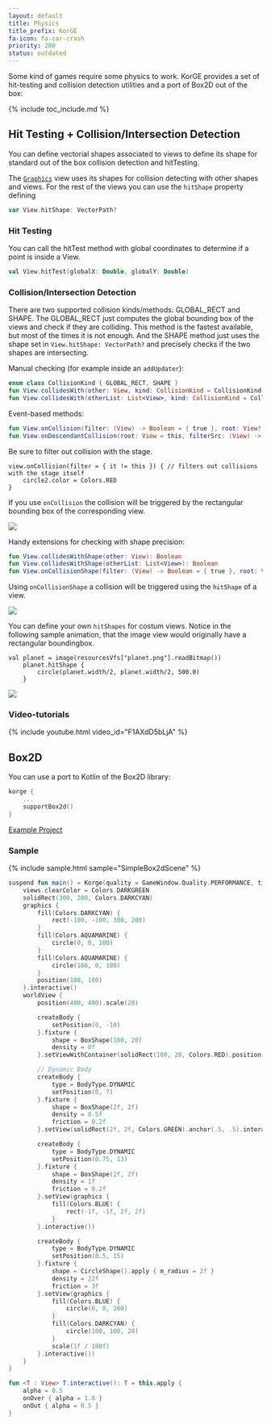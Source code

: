 ```yaml
---
layout: default
title: Physics
title_prefix: KorGE
fa-icon: fa-car-crash
priority: 200
status: outdated
---
```


Some kind of games require some physics to work.
KorGE provides a set of hit-testing and collision detection utilities
and a port of Box2D out of the box:

{% include toc_include.md %}

## Hit Testing + Collision/Intersection Detection

You can define vectorial shapes associated to views to define
its shape for standard out of the box collision detection and hitTesting.

The [`Graphics`](/korge/views_standard#graphics) view uses
its shapes for collision detecting with other shapes and views.
For the rest of the views you can use the `hitShape` property defining

```kotlin
var View.hitShape: VectorPath?
```

### Hit Testing

You can call the hitTest method with global coordinates
to determine if a point is inside a View.

```kotlin
val View.hitTest(globalX: Double, globalY: Double)
```

### Collision/Intersection Detection

There are two supported collision kinds/methods: GLOBAL_RECT and SHAPE.
The GLOBAL_RECT just computes the global bounding box of the views
and check if they are colliding.
This method is the fastest available, but most of the times it is not enough.
And the SHAPE method just uses the shape set in `View.hitShape: VectorPath?`
and precisely checks if the two shapes are intersecting.

Manual checking (for example inside an `addUpdater`):

```kotlin
enum class CollisionKind { GLOBAL_RECT, SHAPE }
fun View.collidesWith(other: View, kind: CollisionKind = CollisionKind.GLOBAL_RECT): Boolean
fun View.collidesWith(otherList: List<View>, kind: CollisionKind = CollisionKind.GLOBAL_RECT): Boolean
```

Event-based methods:

```kotlin
fun View.onCollision(filter: (View) -> Boolean = { true }, root: View? = null, kind: CollisionKind = CollisionKind.GLOBAL_RECT, callback: View.(View) -> Unit): Cancellable
fun View.onDescendantCollision(root: View = this, filterSrc: (View) -> Boolean = { true }, filterDst: (View) -> Boolean = { true }, kind: CollisionKind = CollisionKind.GLOBAL_RECT, callback: View.(View) -> Unit): Cancellable
```

Be sure to filter out collision with the stage.
```
view.onCollision(filter = { it != this }) { // filters out collisions with the stage itself
	circle2.color = Colors.RED
}
```

If you use `onCollision` the collision will be triggered by the rectangular bounding box of the corresponding view.

![](/korge/physics/onCollision.gif)

Handy extensions for checking with shape precision:

```kotlin
fun View.collidesWithShape(other: View): Boolean
fun View.collidesWithShape(otherList: List<View>): Boolean
fun View.onCollisionShape(filter: (View) -> Boolean = { true }, root: View? = null, callback: View.(View) -> Unit): Cancellable
```

Using `onCollisionShape` a collision will be triggered using the `hitShape` of a view. 

![](/korge/physics/onCollisionShape.gif)

You can define your own `hitShapes` for costum views. Notice in the following sample animation, that the image view would originally have a rectangular boundingbox.

```
val planet = image(resourcesVfs["planet.png"].readBitmap())
	planet.hitShape {
		circle(planet.width/2, planet.width/2, 500.0)
	}
```

![](/korge/physics/onCollisionShapeImage.gif)


### Video-tutorials

{% include youtube.html video_id="F1AXdD5bLjA" %}

## Box2D

You can use a port to Kotlin of the Box2D library:

```kotlin
korge {
	...
	supportBox2d()
}
```
[Example Project](https://github.com/korlibs/korge-samples/blob/master/samples/box2d)

### Sample

{% include sample.html sample="SimpleBox2dScene" %}

```kotlin
suspend fun main() = Korge(quality = GameWindow.Quality.PERFORMANCE, title = "My Awesome Box2D Game!") {
	views.clearColor = Colors.DARKGREEN
	solidRect(300, 200, Colors.DARKCYAN)
	graphics {
		fill(Colors.DARKCYAN) {
			rect(-100, -100, 300, 200)
		}
		fill(Colors.AQUAMARINE) {
			circle(0, 0, 100)
		}
		fill(Colors.AQUAMARINE) {
			circle(100, 0, 100)
		}
		position(100, 100)
	}.interactive()
	worldView {
		position(400, 400).scale(20)

		createBody {
			setPosition(0, -10)
		}.fixture {
			shape = BoxShape(100, 20)
			density = 0f
		}.setViewWithContainer(solidRect(100, 20, Colors.RED).position(-50, -10).interactive())

		// Dynamic Body
		createBody {
			type = BodyType.DYNAMIC
			setPosition(0, 7)
		}.fixture {
			shape = BoxShape(2f, 2f)
			density = 0.5f
			friction = 0.2f
		}.setView(solidRect(2f, 2f, Colors.GREEN).anchor(.5, .5).interactive())

		createBody {
			type = BodyType.DYNAMIC
			setPosition(0.75, 13)
		}.fixture {
			shape = BoxShape(2f, 2f)
			density = 1f
			friction = 0.2f
		}.setView(graphics {
			fill(Colors.BLUE) {
				rect(-1f, -1f, 2f, 2f)
			}
		}.interactive())

		createBody {
			type = BodyType.DYNAMIC
			setPosition(0.5, 15)
		}.fixture {
			shape = CircleShape().apply { m_radius = 2f }
			density = 22f
			friction = 3f
		}.setView(graphics {
			fill(Colors.BLUE) {
				circle(0, 0, 200)
			}
			fill(Colors.DARKCYAN) {
				circle(100, 100, 20)
			}
			scale(1f / 100f)
		}.interactive())
	}
}

fun <T : View> T.interactive(): T = this.apply {
	alpha = 0.5
	onOver { alpha = 1.0 }
	onOut { alpha = 0.5 }
}
```

